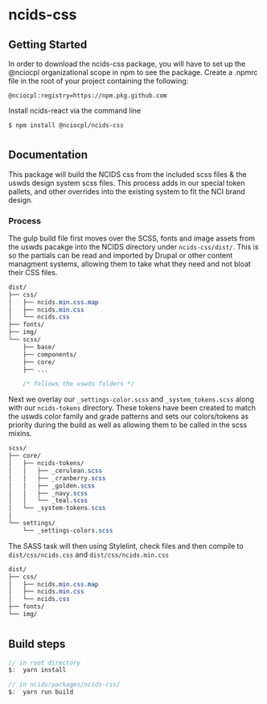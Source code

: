 # ncids-css
## Getting Started
In order to download the ncids-css package, you will have to set up the @nciocpl organizational scope in npm to see the package.  Create a .npmrc file in the root of your project containing the following:

```
@nciocpl:registry=https://npm.pkg.github.com
```

Install ncids-react via the command line

```
$ npm install @nciocpl/ncids-css
```

#
## Documentation

This package will build the NCIDS css from the included scss files & the uswds design system scss files. This process adds in our special token pallets, and other overrides into the existing system to fit the NCI brand design.

### Process

The gulp build file first moves over the SCSS, fonts and image assets from the uswds pacakge into the NCIDS directory under `ncids-css/dist/`. This is so the partials can be read and imported by Drupal or other content managment systems, allowing them to take what they need and not bloat their CSS files.

```css
dist/
├── css/
│   ├── ncids.min.css.map
│   ├── ncids.min.css
│   └── ncids.css
├── fonts/
├── img/
└── scss/
    ├── base/
    ├── components/
    ├── core/
    ├── ...

    /* follows the uswds folders */

```

Next we overlay our `_settings-color.scss` and `_system_tokens.scss` along with our `ncids-tokens` directory. These tokens have been created to match the uswds color family and grade patterns and sets our colors/tokens as priority during the build as well as allowing them to be called in the scss mixins.

```css
scss/
├── core/
│   ├── ncids-tokens/
│   │   ├── _cerulean.scss
│   │   ├── _cranberry.scss
│   │   ├── _golden.scss
│   │   ├── _navy.scss
│   │   └── _teal.scss
│   └── _system-tokens.scss
│
└── settings/
    └── _settings-colors.scss

```

The SASS task will then using Stylelint, check files and then compile to `dist/css/ncids.css` and `dist/css/ncids.min.css`

```css
dist/
├── css/
│   ├── ncids.min.css.map
│   ├── ncids.min.css
│   └── ncids.css
├── fonts/
└── img/
```

#

## Build steps

```js
// in root directory
$:  yarn install

// in ncids/packages/ncids-css/
$:  yarn run build

```
